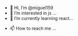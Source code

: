 - 👋 Hi, I’m @miguel159
- 👀 I’m interested in js ...
- 🌱 I’m currently learning  react...
<!-- - 💞️ I’m looking to collaborate on  ... -->
- 📫 How to reach me ...

<!---
miguel159/miguel159 is a ✨ special ✨ repository because its `README.md` (this file) appears on your GitHub profile.
You can click the Preview link to take a look at your changes.
--->
